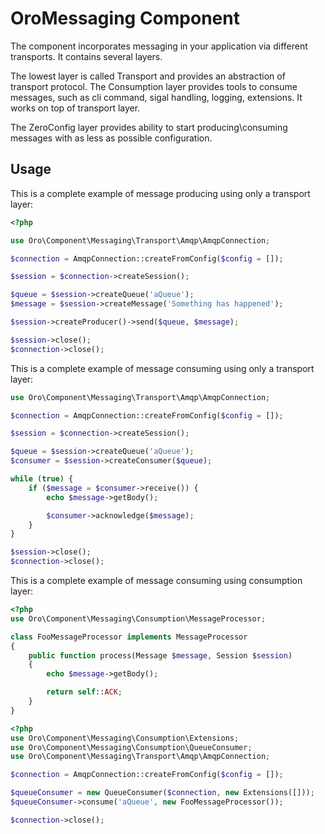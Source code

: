 OroMessaging Component
======================

The component incorporates messaging in your application via different transports.
It contains several layers.

The lowest layer is called Transport and provides an abstraction of transport protocol.
The Consumption layer provides tools to consume messages, such as cli command, sigal handling, logging, extensions.
It works on top of transport layer.

The ZeroConfig layer provides ability to start producing\consuming messages with as less as possible configuration.

Usage
-----

This is a complete example of message producing using only a transport layer:

```php
<?php

use Oro\Component\Messaging\Transport\Amqp\AmqpConnection;

$connection = AmqpConnection::createFromConfig($config = []);

$session = $connection->createSession();

$queue = $session->createQueue('aQueue');
$message = $session->createMessage('Something has happened');

$session->createProducer()->send($queue, $message);

$session->close();
$connection->close();
```

This is a complete example of message consuming using only a transport layer:

```php
use Oro\Component\Messaging\Transport\Amqp\AmqpConnection;

$connection = AmqpConnection::createFromConfig($config = []);

$session = $connection->createSession();

$queue = $session->createQueue('aQueue');
$consumer = $session->createConsumer($queue);

while (true) {
    if ($message = $consumer->receive()) {
        echo $message->getBody();

        $consumer->acknowledge($message);
    }
}

$session->close();
$connection->close();
```

This is a complete example of message consuming using consumption layer:

```php
<?php
use Oro\Component\Messaging\Consumption\MessageProcessor;

class FooMessageProcessor implements MessageProcessor
{
    public function process(Message $message, Session $session)
    {
        echo $message->getBody();

        return self::ACK;
    }
}
```

```php
<?php
use Oro\Component\Messaging\Consumption\Extensions;
use Oro\Component\Messaging\Consumption\QueueConsumer;
use Oro\Component\Messaging\Transport\Amqp\AmqpConnection;

$connection = AmqpConnection::createFromConfig($config = []);

$queueConsumer = new QueueConsumer($connection, new Extensions([]));
$queueConsumer->consume('aQueue', new FooMessageProcessor());

$connection->close();
```
